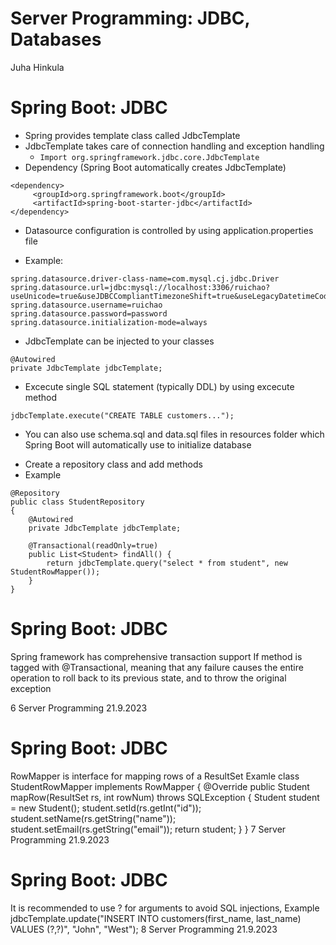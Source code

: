 <!-- Slide number: 1 -->
# Server Programming: JDBC, Databases
Juha Hinkula

<!-- Slide number: 2 -->
# Spring Boot: JDBC
- Spring provides template class called JdbcTemplate
- JdbcTemplate takes care of connection handling and exception handling
	- `Import org.springframework.jdbc.core.JdbcTemplate`
- Dependency (Spring Boot automatically creates JdbcTemplate)

```
<dependency>
	 <groupId>org.springframework.boot</groupId>
	 <artifactId>spring-boot-starter-jdbc</artifactId>
</dependency>
```

- Datasource configuration is controlled by using application.properties file

- Example:

```
spring.datasource.driver-class-name=com.mysql.cj.jdbc.Driver
spring.datasource.url=jdbc:mysql://localhost:3306/ruichao?useUnicode=true&useJDBCCompliantTimezoneShift=true&useLegacyDatetimeCode=false&serverTimezone=UTC
spring.datasource.username=ruichao
spring.datasource.password=password
spring.datasource.initialization-mode=always
```

<!-- Slide number: 4 -->
- JdbcTemplate can be injected to your classes

```
@Autowired
private JdbcTemplate jdbcTemplate;
```

- Excecute single SQL statement (typically DDL) by using excecute method
```
jdbcTemplate.execute("CREATE TABLE customers...");
```

- You can also use schema.sql and data.sql files in resources folder which Spring Boot will automatically use to initialize database

<!-- Slide number: 5 -->
- Create a repository class and add methods
- Example

```
@Repository
public class StudentRepository
{
	@Autowired
	private JdbcTemplate jdbcTemplate;
	
	@Transactional(readOnly=true)
	public List<Student> findAll() {
		return jdbcTemplate.query("select * from student", new StudentRowMapper());
	}
}
```

<!-- Slide number: 6 -->
# Spring Boot: JDBC
Spring framework has comprehensive transaction support
If method is tagged with @Transactional, meaning that any failure causes the entire operation to roll back to its previous state, and to throw the original exception

6
Server Programming
21.9.2023

<!-- Slide number: 7 -->
# Spring Boot: JDBC
RowMapper is interface for mapping rows of a ResultSet
Examle
class StudentRowMapper implements RowMapper<Student> {
  @Override
  public Student mapRow(ResultSet rs, int rowNum) throws SQLException {
	Student student = new Student();
	student.setId(rs.getInt("id"));
	student.setName(rs.getString("name"));
	student.setEmail(rs.getString("email"));
	return student;
  }
}
7
Server Programming
21.9.2023

<!-- Slide number: 8 -->
# Spring Boot: JDBC
It is recommended to use ? for arguments to avoid SQL injections,
 Example
jdbcTemplate.update("INSERT INTO customers(first_name, last_name) VALUES (?,?)", "John", "West");
8
Server Programming
21.9.2023
